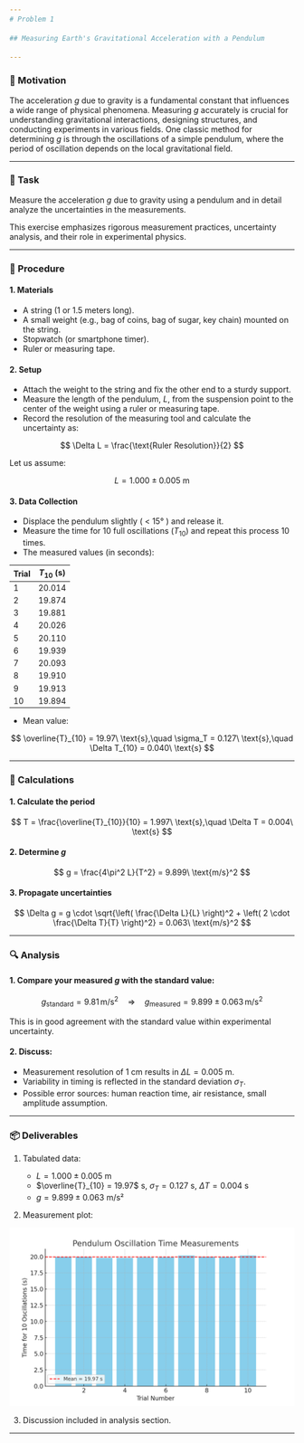 ```yaml
---
# Problem 1

## Measuring Earth's Gravitational Acceleration with a Pendulum

---
```


### 📌 Motivation

The acceleration $g$ due to gravity is a fundamental constant that influences a wide range of physical phenomena. Measuring $g$ accurately is crucial for understanding gravitational interactions, designing structures, and conducting experiments in various fields. One classic method for determining $g$ is through the oscillations of a simple pendulum, where the period of oscillation depends on the local gravitational field.

---

### 🧪 Task

Measure the acceleration $g$ due to gravity using a pendulum and in detail analyze the uncertainties in the measurements.

This exercise emphasizes rigorous measurement practices, uncertainty analysis, and their role in experimental physics.

---

### 🧰 Procedure

#### 1. Materials

* A string (1 or 1.5 meters long).
* A small weight (e.g., bag of coins, bag of sugar, key chain) mounted on the string.
* Stopwatch (or smartphone timer).
* Ruler or measuring tape.

#### 2. Setup

* Attach the weight to the string and fix the other end to a sturdy support.
* Measure the length of the pendulum, $L$, from the suspension point to the center of the weight using a ruler or measuring tape.
* Record the resolution of the measuring tool and calculate the uncertainty as:

$$
\Delta L = \frac{\text{Ruler Resolution}}{2}
$$

Let us assume:

$$
L = 1.000 \pm 0.005\ \text{m}
$$

#### 3. Data Collection

* Displace the pendulum slightly ( < 15° ) and release it.
* Measure the time for 10 full oscillations ($T_{10}$) and repeat this process 10 times.
* The measured values (in seconds):

| Trial | $T_{10}$ (s) |
|-------|--------------|
| 1     | 20.014       |
| 2     | 19.874       |
| 3     | 19.881       |
| 4     | 20.026       |
| 5     | 20.110       |
| 6     | 19.939       |
| 7     | 20.093       |
| 8     | 19.910       |
| 9     | 19.913       |
| 10    | 19.894       |

* Mean value:

$$
\overline{T}_{10} = 19.97\ \text{s},\quad \sigma_T = 0.127\ \text{s},\quad \Delta T_{10} = 0.040\ \text{s}
$$

---

### 🧮 Calculations

#### 1. Calculate the period

$$
T = \frac{\overline{T}_{10}}{10} = 1.997\ \text{s},\quad \Delta T = 0.004\ \text{s}
$$

#### 2. Determine $g$

$$
g = \frac{4\pi^2 L}{T^2} = 9.899\ \text{m/s}^2
$$

#### 3. Propagate uncertainties

$$
\Delta g = g \cdot \sqrt{\left( \frac{\Delta L}{L} \right)^2 + \left( 2 \cdot \frac{\Delta T}{T} \right)^2} = 0.063\ \text{m/s}^2
$$

---

### 🔍 Analysis

#### 1. Compare your measured $g$ with the standard value:

$$
g_{\text{standard}} = 9.81\, \text{m/s}^2\quad \Rightarrow\quad g_{\text{measured}} = 9.899 \pm 0.063\, \text{m/s}^2
$$

This is in good agreement with the standard value within experimental uncertainty.

#### 2. Discuss:

* Measurement resolution of 1 cm results in $\Delta L = 0.005$ m.
* Variability in timing is reflected in the standard deviation $\sigma_T$.
* Possible error sources: human reaction time, air resistance, small amplitude assumption.

---

### 📦 Deliverables

1. Tabulated data:

   * $L = 1.000 \pm 0.005$ m
   * $\overline{T}_{10} = 19.97$ s, $\sigma_T = 0.127$ s, $\Delta T = 0.004$ s
   * $g = 9.899 \pm 0.063$ m/s²

2. Measurement plot:

![alt text](Problem_1.png)

3. Discussion included in analysis section.

---